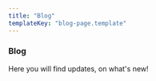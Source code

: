 ```yaml
---
title: "Blog"
templateKey: "blog-page.template"
---
```

### Blog
Here you will find updates, on what's new!